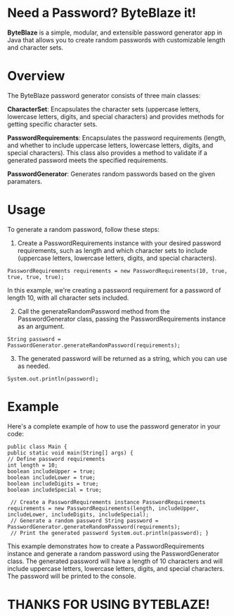 
# Need a Password? ByteBlaze it!

**ByteBlaze** is a simple, modular, and extensible password generator app in Java that allows you to create random passwords with customizable length and character sets.

# Overview
The ByteBlaze password generator consists of three main classes:


**CharacterSet**: Encapsulates the character sets (uppercase letters, lowercase letters, digits, and special characters) and provides methods for getting specific character sets.

**PasswordRequirements**: Encapsulates the password requirements (length, and whether to include uppercase letters, lowercase letters, digits, and special characters). This class also provides a method to validate if a generated password meets the specified requirements.



**PasswordGenerator**: Generates random passwords based on the given paramaters.



# Usage
To generate a random password, follow these steps:

1. Create a PasswordRequirements instance with your desired password requirements, such as length and which character sets to include (uppercase letters, lowercase letters, digits, and special characters).


`PasswordRequirements requirements = new PasswordRequirements(10, true, true, true, true);`




In this example, we're creating a password requirement for a password of length 10, with all character sets included.

2. Call the generateRandomPassword method from the PasswordGenerator class, passing the PasswordRequirements instance as an argument.

`String password = PasswordGenerator.generateRandomPassword(requirements);`



3. The generated password will be returned as a string, which you can use as needed.


`System.out.println(password);`



# Example
Here's a complete example of how to use the password generator in your code:


    public class Main {  
    public static void main(String[] args) {  
    // Define password requirements  
    int length = 10;  
    boolean includeUpper = true;  
    boolean includeLower = true;  
    boolean includeDigits = true;  
    boolean includeSpecial = true;  
      
     // Create a PasswordRequirements instance PasswordRequirements requirements = new PasswordRequirements(length, includeUpper, includeLower, includeDigits, includeSpecial);  
     // Generate a random password String password = PasswordGenerator.generateRandomPassword(requirements);  
     // Print the generated password System.out.println(password); }

This example demonstrates how to create a PasswordRequirements instance and generate a random password using the PasswordGenerator class. The generated password will have a length of 10 characters and will include uppercase letters, lowercase letters, digits, and special characters. The password will be printed to the console.


# THANKS FOR USING BYTEBLAZE! 
